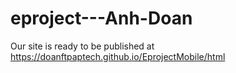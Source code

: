 # eproject---Anh-Doan
 Our site is ready to be published at https://doanftpaptech.github.io/EprojectMobile/html
